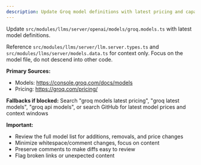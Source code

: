 ```yaml
---
description: Update Groq model definitions with latest pricing and capabilities
---
```


Update `src/modules/llms/server/openai/models/groq.models.ts` with latest model definitions.

Reference `src/modules/llms/server/llm.server.types.ts` and `src/modules/llms/server/models.data.ts` for context only. Focus on the model file, do not descend into other code.

**Primary Sources:**
- Models: https://console.groq.com/docs/models
- Pricing: https://groq.com/pricing/

**Fallbacks if blocked:** Search "groq models latest pricing", "groq latest models", "groq api models", or search GitHub for latest model prices and context windows

**Important:**
- Review the full model list for additions, removals, and price changes
- Minimize whitespace/comment changes, focus on content
- Preserve comments to make diffs easy to review
- Flag broken links or unexpected content